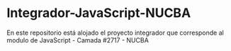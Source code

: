 # Integrador-JavaScript-NUCBA
En este repositorio está alojado el proyecto integrador que corresponde al modulo de JavaScript - Camada #2717 - NUCBA
